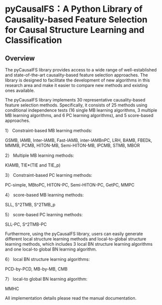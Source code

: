 <h1>pyCausalFS：A Python Library of Causality-based Feature Selection for Causal Structure Learning and Classification</h1>

<h2>Overview</h2>
The pyCausalFS library provides access to a wide range of well-established and state-of-the-art causality-based feature selection approaches. The library is designed to facilitate the development of new algorithms in this research area and make it easier to compare new methods and existing ones available. 


The pyCausalFS library implements 30 representative causality-based feature selection methods. Specifically, it consists of 25 methods using conditional independence tests (16 single MB learning algorithms, 3 multiple MB learning algorithms, and 6 PC learning algorithms), and 5 score-based approaches. 

1）	Constraint-based MB learning methods:

GSMB, IAMB, Inter-IAMB, Fast-IAMB, inter-IAMBnPC, LRH, BAMB, FBEDk, MMMB, PCMB, HITON-MB, Semi-HITON-MB, IPCMB, STMB, MBOR

2）	Multiple MB learning methods:

KIAMB, TIE*(TIE and TIE_p)

3）	Constraint-based PC learning methods:

PC-simple, MBtoPC, HITON-PC, Semi-HITON-PC, GetPC, MMPC

4）	score-based MB learning methods:

SLL, S^2TMB, S^2TMB_p

5）	score-based PC learning methods:

SLL-PC, S^2TMB-PC


Furthermore, using the pyCausalFS library, users can easily generate different local structure learning methods and local-to-global structure learning methods, which includes 3 local BN structure learning algorithms and one local-to global BN learning algorithm.


6）	local BN structure learning algorithms:

PCD-by-PCD, MB-by-MB, CMB

7）	local-to global BN learning algorithm:

MMHC


All implementation details please read the manual documentation.
